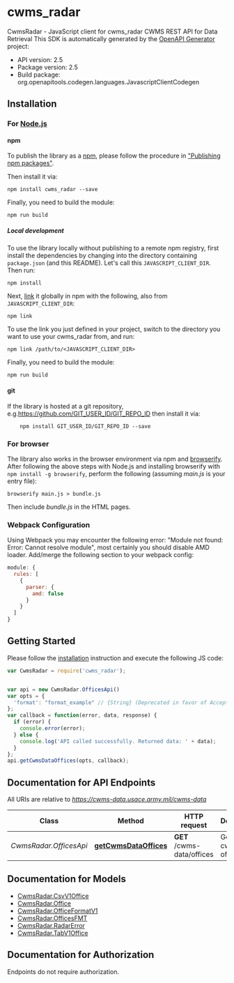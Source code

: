 # cwms_radar

CwmsRadar - JavaScript client for cwms_radar
CWMS REST API for Data Retrieval
This SDK is automatically generated by the [OpenAPI Generator](https://openapi-generator.tech) project:

- API version: 2.5
- Package version: 2.5
- Build package: org.openapitools.codegen.languages.JavascriptClientCodegen

## Installation

### For [Node.js](https://nodejs.org/)

#### npm

To publish the library as a [npm](https://www.npmjs.com/), please follow the procedure in ["Publishing npm packages"](https://docs.npmjs.com/getting-started/publishing-npm-packages).

Then install it via:

```shell
npm install cwms_radar --save
```

Finally, you need to build the module:

```shell
npm run build
```

##### Local development

To use the library locally without publishing to a remote npm registry, first install the dependencies by changing into the directory containing `package.json` (and this README). Let's call this `JAVASCRIPT_CLIENT_DIR`. Then run:

```shell
npm install
```

Next, [link](https://docs.npmjs.com/cli/link) it globally in npm with the following, also from `JAVASCRIPT_CLIENT_DIR`:

```shell
npm link
```

To use the link you just defined in your project, switch to the directory you want to use your cwms_radar from, and run:

```shell
npm link /path/to/<JAVASCRIPT_CLIENT_DIR>
```

Finally, you need to build the module:

```shell
npm run build
```

#### git

If the library is hosted at a git repository, e.g.https://github.com/GIT_USER_ID/GIT_REPO_ID
then install it via:

```shell
    npm install GIT_USER_ID/GIT_REPO_ID --save
```

### For browser

The library also works in the browser environment via npm and [browserify](http://browserify.org/). After following
the above steps with Node.js and installing browserify with `npm install -g browserify`,
perform the following (assuming *main.js* is your entry file):

```shell
browserify main.js > bundle.js
```

Then include *bundle.js* in the HTML pages.

### Webpack Configuration

Using Webpack you may encounter the following error: "Module not found: Error:
Cannot resolve module", most certainly you should disable AMD loader. Add/merge
the following section to your webpack config:

```javascript
module: {
  rules: [
    {
      parser: {
        amd: false
      }
    }
  ]
}
```

## Getting Started

Please follow the [installation](#installation) instruction and execute the following JS code:

```javascript
var CwmsRadar = require('cwms_radar');


var api = new CwmsRadar.OfficesApi()
var opts = {
  'format': "format_example" // {String} (Deprecated in favor of Accept header) Specifies the encoding format of the response. Valid value for the format field for this URI are:  1. tab  2. csv   3. xml  4. json (default)
};
var callback = function(error, data, response) {
  if (error) {
    console.error(error);
  } else {
    console.log('API called successfully. Returned data: ' + data);
  }
};
api.getCwmsDataOffices(opts, callback);

```

## Documentation for API Endpoints

All URIs are relative to *https://cwms-data.usace.army.mil/cwms-data*

Class | Method | HTTP request | Description
------------ | ------------- | ------------- | -------------
*CwmsRadar.OfficesApi* | [**getCwmsDataOffices**](docs/OfficesApi.md#getCwmsDataOffices) | **GET** /cwms-data/offices | Get cwmsData offices


## Documentation for Models

 - [CwmsRadar.CsvV1Office](docs/CsvV1Office.md)
 - [CwmsRadar.Office](docs/Office.md)
 - [CwmsRadar.OfficeFormatV1](docs/OfficeFormatV1.md)
 - [CwmsRadar.OfficesFMT](docs/OfficesFMT.md)
 - [CwmsRadar.RadarError](docs/RadarError.md)
 - [CwmsRadar.TabV1Office](docs/TabV1Office.md)


## Documentation for Authorization

Endpoints do not require authorization.

